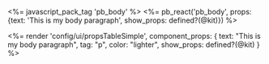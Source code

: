 <%= javascript_pack_tag 'pb_body' %>
<%= pb_react('pb_body', props: {text: 'This is my body paragraph', show_props: defined?(@kit)}) %>

<%= render 'config/ui/propsTableSimple',
    component_props: {
        text: "This is my body paragraph",
        tag: "p",
        color: "lighter",
        show_props: defined?(@kit) } %>
